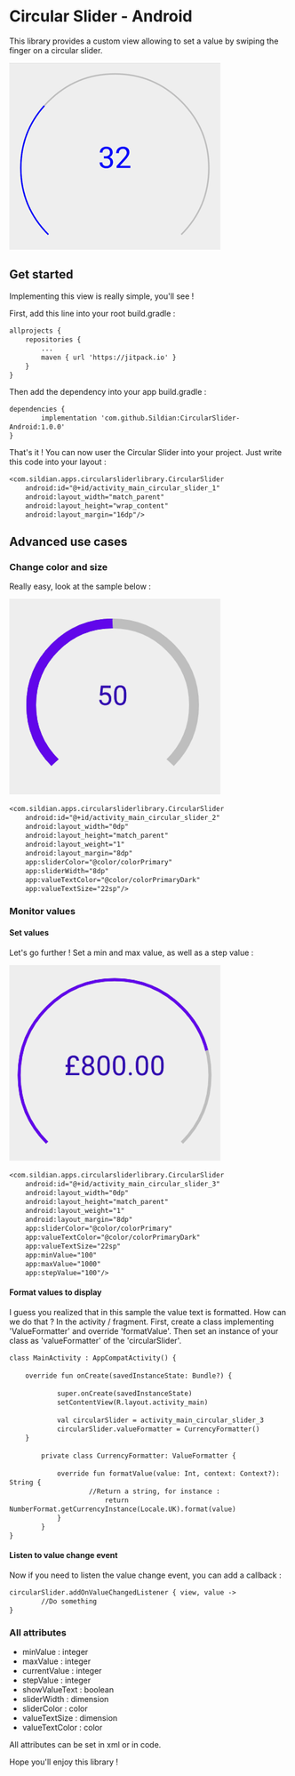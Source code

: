 # Circular Slider - Android

This library provides a custom view allowing to set a value by swiping the finger on a circular slider.

![alt text](sample_1.png)

## Get started

Implementing this view is really simple, you'll see !

First, add this line into your root build.gradle :

	allprojects {
		repositories {
			...
			maven { url 'https://jitpack.io' }
		}
	}

Then add the dependency into your app build.gradle :

	dependencies {
	        implementation 'com.github.Sildian:CircularSlider-Android:1.0.0'
	}

That's it ! You can now user the Circular Slider into your project. Just write this code into your layout :

    <com.sildian.apps.circularsliderlibrary.CircularSlider
        android:id="@+id/activity_main_circular_slider_1"
        android:layout_width="match_parent"
        android:layout_height="wrap_content"
        android:layout_margin="16dp"/>

## Advanced use cases

### Change color and size

Really easy, look at the sample below :

![alt text](sample_2.png)

    <com.sildian.apps.circularsliderlibrary.CircularSlider
        android:id="@+id/activity_main_circular_slider_2"
        android:layout_width="0dp"
        android:layout_height="match_parent"
        android:layout_weight="1"
        android:layout_margin="8dp"
        app:sliderColor="@color/colorPrimary"
        app:sliderWidth="8dp"
        app:valueTextColor="@color/colorPrimaryDark"
        app:valueTextSize="22sp"/>

### Monitor values

#### Set values

Let's go further ! Set a min and max value, as well as a step value :

![alt text](sample_3.png)

    <com.sildian.apps.circularsliderlibrary.CircularSlider
        android:id="@+id/activity_main_circular_slider_3"
        android:layout_width="0dp"
        android:layout_height="match_parent"
        android:layout_weight="1"
        android:layout_margin="8dp"
        app:sliderColor="@color/colorPrimary"
        app:valueTextColor="@color/colorPrimaryDark"
        app:valueTextSize="22sp"
        app:minValue="100"
        app:maxValue="1000"
        app:stepValue="100"/>

#### Format values to display

I guess you realized that in this sample the value text is formatted. How can we do that ? In the activity / fragment.
First, create a class implementing 'ValueFormatter' and override 'formatValue'.
Then set an instance of your class as 'valueFormatter' of the 'circularSlider'.

	class MainActivity : AppCompatActivity() {

    	override fun onCreate(savedInstanceState: Bundle?) {

        	    super.onCreate(savedInstanceState)
        	    setContentView(R.layout.activity_main)

	            val circularSlider = activity_main_circular_slider_3
      	        circularSlider.valueFormatter = CurrencyFormatter()
    	}

	        private class CurrencyFormatter: ValueFormatter {

    	        override fun formatValue(value: Int, context: Context?): String {
    	                //Return a string, for instance :
        	                return NumberFormat.getCurrencyInstance(Locale.UK).format(value)
        	    }
	        }
	}

#### Listen to value change event

Now if you need to listen the value change event, you can add a callback :

    circularSlider.addOnValueChangedListener { view, value ->
            //Do something
    }

### All attributes

- minValue : integer
- maxValue : integer
- currentValue : integer
- stepValue : integer
- showValueText : boolean
- sliderWidth : dimension
- sliderColor : color
- valueTextSize : dimension
- valueTextColor : color

All attributes can be set in xml or in code.


Hope you'll enjoy this library !
